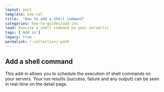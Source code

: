 ```yaml
---
layout: post
template: one-col
title:  "How to add a Shell Command"
categories: how-to-guides/add-ins
lead: Execute a shell command on your server(s)
tags: ['Add in']
legacy: true
permalink: /:collection/:path
---
```




## Add a shell command

This add-in allows you to schedule the execution of shell commands on your servers. Your run results (success, failure and any output) can be seen in real-time on the detail page.